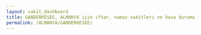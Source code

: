 ```yaml
---
layout: vakit_dashboard
title: GANDERKESEE, ALMANYA için iftar, namaz vakitleri ve hava durumu - ilçe/eyalet seç
permalink: /ALMANYA/GANDERKESEE/
---
```


<script type="text/javascript">
  var GLOBAL_COUNTRY = 'ALMANYA';
  var GLOBAL_CITY = 'GANDERKESEE';
  var GLOBAL_STATE = '';
  var lat = 72;
  var lon = 21;
</script>
